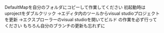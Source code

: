 DefaultMapを自分のフォルダにコピーして作業してください
初起動時は
uprojectをダブルクリック
→エディタ内のツールからvisual studioプロジェクトを更新
→エクスプローラーのvisual studioを開いてビルド
の作業を必ず行ってください
もちろん自分のブランチの更新も忘れずに
